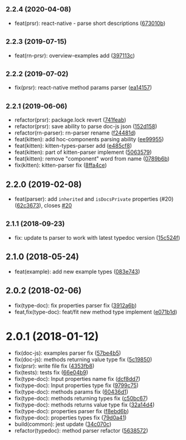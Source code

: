 <a name="2.2.4"></a>
## <small>2.2.4 (2020-04-08)</small>

* feat(prsr): react-native - parse short descriptions ([673010b](https://github.com/akveo/doc-prsr/commit/673010b))



<a name="2.2.3"></a>
## <small>2.2.3 (2019-07-15)</small>

* feat(rn-prsr): overview-examples add ([397113c](https://github.com/akveo/doc-prsr/commit/397113c))



<a name="2.2.2"></a>
## <small>2.2.2 (2019-07-02)</small>

* fix(prsr): react-native method params parser ([ea14157](https://github.com/akveo/doc-prsr/commit/ea14157))



<a name="2.2.1"></a>
## <small>2.2.1 (2019-06-06)</small>

* refactor(prsr): package.lock revert ([741feab](https://github.com/akveo/doc-prsr/commit/741feab))
* refactor(prsr): save ability to parse doc-js json ([152d158](https://github.com/akveo/doc-prsr/commit/152d158))
* refactor(rn-parser): rn-parser rename ([f24481d](https://github.com/akveo/doc-prsr/commit/f24481d))
* feat(kitten): add hoc-components parsing ability ([ee99955](https://github.com/akveo/doc-prsr/commit/ee99955))
* feat(kitten): kitten-types-parser add ([e485cf8](https://github.com/akveo/doc-prsr/commit/e485cf8))
* feat(kitten): part of kitten-parser implement ([5063579](https://github.com/akveo/doc-prsr/commit/5063579))
* feat(kitten): remove "component" word from name ([0789b6b](https://github.com/akveo/doc-prsr/commit/0789b6b))
* fix(kitten): kitten-parser fix ([8ffa4ce](https://github.com/akveo/doc-prsr/commit/8ffa4ce))



<a name="2.2.0"></a>
## 2.2.0 (2019-02-08)

* feat(parser): add `inherited` and `isDocsPrivate` properties (#20) ([62c3673](https://github.com/akveo/doc-prsr/commit/62c3673)), closes [#20](https://github.com/akveo/doc-prsr/issues/20)



<a name="2.1.1"></a>
## <small>2.1.1 (2018-09-23)</small>

* fix: update ts parser to work with latest typedoc version ([15c524f](https://github.com/akveo/doc-prsr/commit/15c524f))



<a name="2.1.0"></a>
## 2.1.0 (2018-05-24)

* feat(example): add new example types ([083e743](https://github.com/akveo/doc-prsr/commit/083e743))


<a name="2.0.2"></a>
## 2.0.2 (2018-02-06)

* fix(type-doc): fix properties parser fix ([3912a6b](https://github.com/akveo/doc-prsr/commit/3912a6b))
* feat,fix(type-doc): feat/fit new method type implement ([e071b1d](https://github.com/akveo/doc-prsr/commit/e071b1d))


<a name="2.0.1"></a>
# 2.0.1 (2018-01-12)

* fix(doc-js): examples parser fix ([57be4b5](https://github.com/32penkin/doc-tool/commit/57be4b5))
* fix(doc-js): methods returning value type fix ([5c19850](https://github.com/32penkin/doc-tool/commit/5c19850))
* fix(prsr): write file fix ([4353fb8](https://github.com/32penkin/doc-tool/commit/4353fb8))
* fix(tests): tests fix ([66e04b9](https://github.com/32penkin/doc-tool/commit/66e04b9))
* fix(type-doc): Input properties name fix ([dcf8dd7](https://github.com/32penkin/doc-tool/commit/dcf8dd7))
* fix(type-doc): Input properties type fix ([9799c75](https://github.com/32penkin/doc-tool/commit/9799c75))
* fix(type-doc): methods params fix ([60436d1](https://github.com/32penkin/doc-tool/commit/60436d1))
* fix(type-doc): methods returning types fix ([c50bc67](https://github.com/32penkin/doc-tool/commit/c50bc67))
* fix(type-doc): methods returns value type fix ([32a14d4](https://github.com/32penkin/doc-tool/commit/32a14d4))
* fix(type-doc): properties parser fix ([f8ebd6b](https://github.com/32penkin/doc-tool/commit/f8ebd6b))
* fix(type-doc): properties types fix ([79d0a41](https://github.com/32penkin/doc-tool/commit/79d0a41))
* build(common): jest update ([34c070c](https://github.com/32penkin/doc-tool/commit/34c070c))
* refactor(typedoc): method parser refactor ([5638572](https://github.com/32penkin/doc-tool/commit/5638572))



